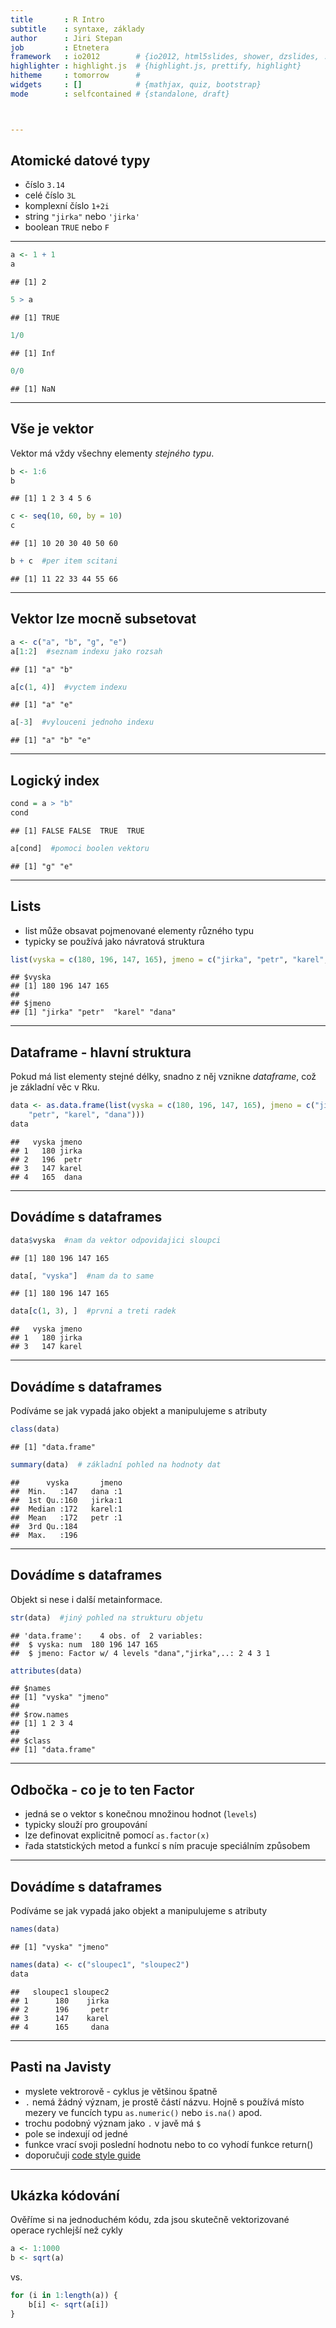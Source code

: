 ```yaml
---
title       : R Intro
subtitle    : syntaxe, základy
author      : Jiri Stepan
job         : Etnetera
framework   : io2012        # {io2012, html5slides, shower, dzslides, ...}
highlighter : highlight.js  # {highlight.js, prettify, highlight}
hitheme     : tomorrow      # 
widgets     : []            # {mathjax, quiz, bootstrap}
mode        : selfcontained # {standalone, draft}



---
```




Atomické datové typy
--------------------
- číslo `3.14` 
- celé číslo `3L`
- komplexní číslo `1+2i`
- string `"jirka"` nebo `'jirka'`
- boolean `TRUE` nebo `F`

---


```r
a <- 1 + 1
a
```

```
## [1] 2
```

```r
5 > a
```

```
## [1] TRUE
```

```r
1/0
```

```
## [1] Inf
```

```r
0/0
```

```
## [1] NaN
```


---

Vše je vektor
--------------------
Vektor má vždy všechny elementy *stejného typu*.

```r
b <- 1:6
b
```

```
## [1] 1 2 3 4 5 6
```

```r
c <- seq(10, 60, by = 10)
c
```

```
## [1] 10 20 30 40 50 60
```

```r
b + c  #per item scitani
```

```
## [1] 11 22 33 44 55 66
```


---

Vektor lze mocně subsetovat
---------------------------


```r
a <- c("a", "b", "g", "e")
a[1:2]  #seznam indexu jako rozsah
```

```
## [1] "a" "b"
```

```r
a[c(1, 4)]  #vyctem indexu
```

```
## [1] "a" "e"
```

```r
a[-3]  #vylouceni jednoho indexu
```

```
## [1] "a" "b" "e"
```


---

Logický index
-------------


```r
cond = a > "b"
cond
```

```
## [1] FALSE FALSE  TRUE  TRUE
```

```r
a[cond]  #pomoci boolen vektoru
```

```
## [1] "g" "e"
```


----

Lists
-----
* list může obsavat pojmenované elementy různého typu
* typicky se používá jako návratová struktura


```r
list(vyska = c(180, 196, 147, 165), jmeno = c("jirka", "petr", "karel", "dana"))
```

```
## $vyska
## [1] 180 196 147 165
## 
## $jmeno
## [1] "jirka" "petr"  "karel" "dana"
```


--- 
Dataframe - hlavní struktura
----------------------------

Pokud má list elementy stejné délky, snadno z něj vznikne *dataframe*, což je základní věc v Rku.


```r
data <- as.data.frame(list(vyska = c(180, 196, 147, 165), jmeno = c("jirka", 
    "petr", "karel", "dana")))
data
```

```
##   vyska jmeno
## 1   180 jirka
## 2   196  petr
## 3   147 karel
## 4   165  dana
```


---
Dovádíme s dataframes
---------------------


```r
data$vyska  #nam da vektor odpovidajici sloupci
```

```
## [1] 180 196 147 165
```

```r
data[, "vyska"]  #nam da to same
```

```
## [1] 180 196 147 165
```

```r
data[c(1, 3), ]  #prvni a treti radek
```

```
##   vyska jmeno
## 1   180 jirka
## 3   147 karel
```


---

Dovádíme s dataframes
---------------------
Podíváme se jak vypadá jako objekt a manipulujeme s atributy


```r
class(data)
```

```
## [1] "data.frame"
```

```r
summary(data)  # základní pohled na hodnoty dat
```

```
##      vyska       jmeno  
##  Min.   :147   dana :1  
##  1st Qu.:160   jirka:1  
##  Median :172   karel:1  
##  Mean   :172   petr :1  
##  3rd Qu.:184            
##  Max.   :196
```


---
Dovádíme s dataframes
---------------------
Objekt si nese i další metainformace.


```r
str(data)  #jiný pohled na strukturu objetu
```

```
## 'data.frame':	4 obs. of  2 variables:
##  $ vyska: num  180 196 147 165
##  $ jmeno: Factor w/ 4 levels "dana","jirka",..: 2 4 3 1
```

```r
attributes(data)
```

```
## $names
## [1] "vyska" "jmeno"
## 
## $row.names
## [1] 1 2 3 4
## 
## $class
## [1] "data.frame"
```


---
Odbočka - co je to ten Factor
-----------------------------

- jedná se o vektor s konečnou množinou hodnot (`levels`)
- typicky slouží pro groupování
- lze definovat explicitně pomocí `as.factor(x)`
- řada statstických metod a funkcí s ním pracuje speciálním způsobem

---


Dovádíme s dataframes
---------------------
Podíváme se jak vypadá jako objekt a manipulujeme s atributy


```r
names(data)
```

```
## [1] "vyska" "jmeno"
```

```r
names(data) <- c("sloupec1", "sloupec2")
data
```

```
##   sloupec1 sloupec2
## 1      180    jirka
## 2      196     petr
## 3      147    karel
## 4      165     dana
```


---

Pasti na Javisty
----------------
* myslete vektrorově - cyklus je většinou špatně
* `.` nemá žádný význam, je prostě částí názvu. Hojně s používá místo mezery ve funcích typu `as.numeric()` nebo `is.na()` apod.
* trochu podobný význam jako `.` v javě má `$`
* pole se indexují od jedné
* funkce vrací svoji poslední hodnotu nebo to co vyhodí funkce return()
* doporučuji [code style guide](http://4dpiecharts.com/r-code-style-guide/)

---

Ukázka kódování
---------------
Ověříme si na jednoduchém kódu, zda jsou skutečně vektorizované operace rychlejší než cykly


```r
a <- 1:1000
b <- sqrt(a)
```

vs.

```r
for (i in 1:length(a)) {
    b[i] <- sqrt(a[i])
}
```




